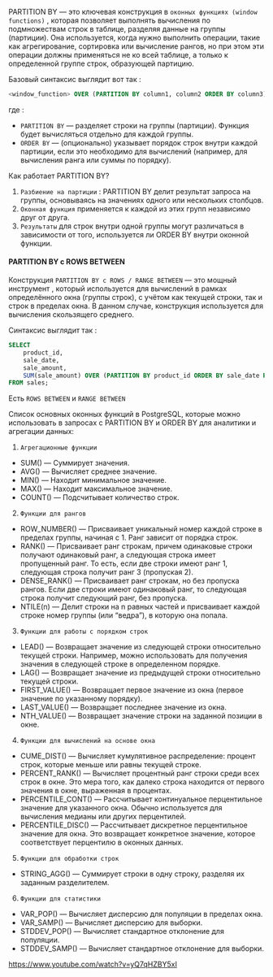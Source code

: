 PARTITION BY — это ключевая конструкция в `оконных функциях (window functions)` ,  которая позволяет выполнять вычисления по подмножествам строк в таблице, разделяя данные на группы (партиции). Она используется, когда нужно выполнить операции, такие как агрегирование, сортировка или вычисление рангов, но при этом эти операции должны применяться не ко всей таблице, а только к определенной группе строк, образующей партицию.

Базовый синтаксис выглядит вот так : 

```SQL
<window_function> OVER (PARTITION BY column1, column2 ORDER BY column3)
```

где : 
- `PARTITION BY`  — разделяет строки на группы (партиции). Функция будет вычисляться отдельно для каждой группы.
- `ORDER BY` — (опционально) указывает порядок строк внутри каждой партиции, если это необходимо для вычислений (например, для вычисления ранга или суммы по порядку).

Как работает PARTITION BY?
1. `Разбиение на партиции` : PARTITION BY делит результат запроса на группы, основываясь на значениях одного или нескольких столбцов.
2. `Оконная функция`  применяется к каждой из этих групп независимо друг от друга.
3. `Результаты`  для строк внутри одной группы могут различаться в зависимости от того, используется ли ORDER BY внутри оконной функции.


<h4>PARTITION BY с ROWS BETWEEN</h4>

Конструкция `PARTITION BY с ROWS / RANGE BETWEEN` — это мощный инструмент , который используется для вычислений в рамках определённого окна (группы строк), с учётом как текущей строки, так и строк в пределах окна. В данном случае, конструкция используется для вычисления скользящего среднего. 

Синтаксис выглядит так : 

```SQL
SELECT 
    product_id, 
    sale_date, 
    sale_amount, 
    SUM(sale_amount) OVER (PARTITION BY product_id ORDER BY sale_date ROWS BETWEEN UNBOUNDED PRECEDING AND CURRENT ROW) AS cumulative_sum
FROM sales;
```

Есть `ROWS BETWEEN` и `RANGE BETWEEN` 



Cписок основных оконных функций в PostgreSQL, которые можно использовать в запросах с PARTITION BY и ORDER BY для аналитики и агрегации данных:

1. `Агрегационные функции` 
- SUM() — Суммирует значения.
- AVG() — Вычисляет среднее значение.
- MIN() — Находит минимальное значение.
- MAX() — Находит максимальное значение.
- COUNT() — Подсчитывает количество строк.

2. `Функции для рангов`
- ROW_NUMBER() — Присваивает уникальный номер каждой строке в пределах группы, начиная с 1. Ранг зависит от порядка строк.
- RANK() — Присваивает ранг строкам, причем одинаковые строки получают одинаковый ранг, а следующая строка имеет пропущенный ранг. То есть, если две строки имеют ранг 1, следующая строка получит ранг 3 (пропуская 2).
- DENSE_RANK() — Присваивает ранг строкам, но без пропуска рангов. Если две строки имеют одинаковый ранг, то следующая строка получит следующий ранг, без пропуска.
- NTILE(n) — Делит строки на n равных частей и присваивает каждой строке номер группы (или “ведра”), в которую она попала.

3. `Функции для работы с порядком строк`
- LEAD() — Возвращает значение из следующей строки относительно текущей строки. Например, можно использовать для получения значения в следующей строке в определенном порядке.
- LAG() — Возвращает значение из предыдущей строки относительно текущей строки.
- FIRST_VALUE() — Возвращает первое значение из окна (первое значение по указанному порядку).
- LAST_VALUE() — Возвращает последнее значение из окна.
- NTH_VALUE() — Возвращает значение строки на заданной позиции в окне.


4. `Функции для вычислений на основе окна`
- CUME_DIST() — Вычисляет кумулятивное распределение: процент строк, которые меньше или равны текущей строке.
- PERCENT_RANK() — Вычисляет процентный ранг строки среди всех строк в окне. Это мера того, как далеко строка находится от первого значения в окне, выраженная в процентах.
- PERCENTILE_CONT() — Рассчитывает континуальное перцентильное значение для указанного окна. Обычно используется для вычисления медианы или других перцентилей.
- PERCENTILE_DISC() — Рассчитывает дискретное перцентильное значение для окна. Это возвращает конкретное значение, которое соответствует перцентилю в оконных данных.

  
5. `Функции для обработки строк`
- STRING_AGG() — Суммирует строки в одну строку, разделяя их заданным разделителем.


6. `Функции для статистики`
- VAR_POP() — Вычисляет дисперсию для популяции в пределах окна.
- VAR_SAMP() — Вычисляет дисперсию для выборки.
- STDDEV_POP() — Вычисляет стандартное отклонение для популяции.
- STDDEV_SAMP() — Вычисляет стандартное отклонение для выборки.





https://www.youtube.com/watch?v=yQ7qHZBY5xI
